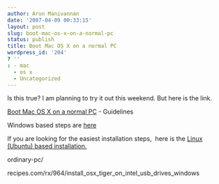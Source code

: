 ```yaml
---
author: Arun Manivannan
date: '2007-04-09 00:33:15'
layout: post
slug: boot-mac-os-x-on-a-normal-pc
status: publish
title: Boot Mac OS X on a normal PC
wordpress_id: '204'
? ''
: - mac
  - os x
  - Uncategorized
---
```


Is this true? I am planning to try it out this weekend. But here is the link.

[Boot Mac OS X on a normal PC][1] - Guidelines

Windows based steps are [here][2]

If you are looking for the easiest installation steps,  here is the [Linux
(Ubuntu) based installation.][1]

   [1]: http://uneasysilence.com/os-x-proven-hacked-and-running-on-an-
ordinary-pc/

   [2]: http://www.tech-
recipes.com/rx/964/install_osx_tiger_on_intel_usb_drives_windows

